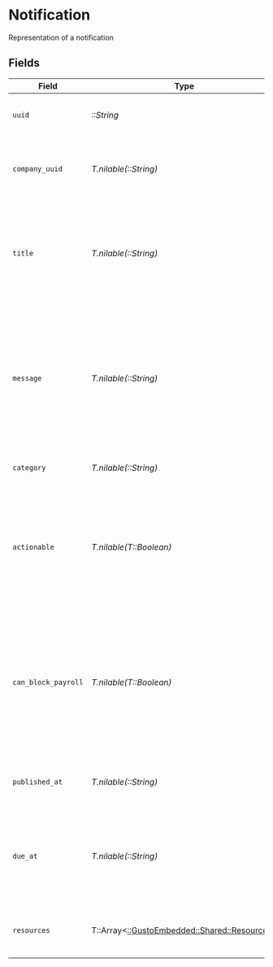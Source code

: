 # Notification

Representation of a notification


## Fields

| Field                                                                                                                                              | Type                                                                                                                                               | Required                                                                                                                                           | Description                                                                                                                                        |
| -------------------------------------------------------------------------------------------------------------------------------------------------- | -------------------------------------------------------------------------------------------------------------------------------------------------- | -------------------------------------------------------------------------------------------------------------------------------------------------- | -------------------------------------------------------------------------------------------------------------------------------------------------- |
| `uuid`                                                                                                                                             | *::String*                                                                                                                                         | :heavy_check_mark:                                                                                                                                 | Unique identifier of a notification.                                                                                                               |
| `company_uuid`                                                                                                                                     | *T.nilable(::String)*                                                                                                                              | :heavy_minus_sign:                                                                                                                                 | Unique identifier of the company to which the notification belongs.                                                                                |
| `title`                                                                                                                                            | *T.nilable(::String)*                                                                                                                              | :heavy_minus_sign:                                                                                                                                 | The title of the notification. This highlights the actionable component of the notification.                                                       |
| `message`                                                                                                                                          | *T.nilable(::String)*                                                                                                                              | :heavy_minus_sign:                                                                                                                                 | The message of the notification. This provides additional context for the user and recommends a specific action to resolve the notification.       |
| `category`                                                                                                                                         | *T.nilable(::String)*                                                                                                                              | :heavy_minus_sign:                                                                                                                                 | The notification's category.                                                                                                                       |
| `actionable`                                                                                                                                       | *T.nilable(T::Boolean)*                                                                                                                            | :heavy_minus_sign:                                                                                                                                 | Indicates whether a notification requires action or not. If false, the notification provides critical information only.                            |
| `can_block_payroll`                                                                                                                                | *T.nilable(T::Boolean)*                                                                                                                            | :heavy_minus_sign:                                                                                                                                 | Indicates whether a notification may block ability to run payroll. If true, we suggest that these notifications are prioritized to your end users. |
| `published_at`                                                                                                                                     | *T.nilable(::String)*                                                                                                                              | :heavy_minus_sign:                                                                                                                                 | Timestamp of when the notification was published.                                                                                                  |
| `due_at`                                                                                                                                           | *T.nilable(::String)*                                                                                                                              | :heavy_minus_sign:                                                                                                                                 | Timestamp of when the notification is due. If the notification has no due date, this field will be null.                                           |
| `resources`                                                                                                                                        | T::Array<[::GustoEmbedded::Shared::Resources](../../models/shared/resources.md)>                                                                   | :heavy_minus_sign:                                                                                                                                 | An array of entities relevant to the notification                                                                                                  |